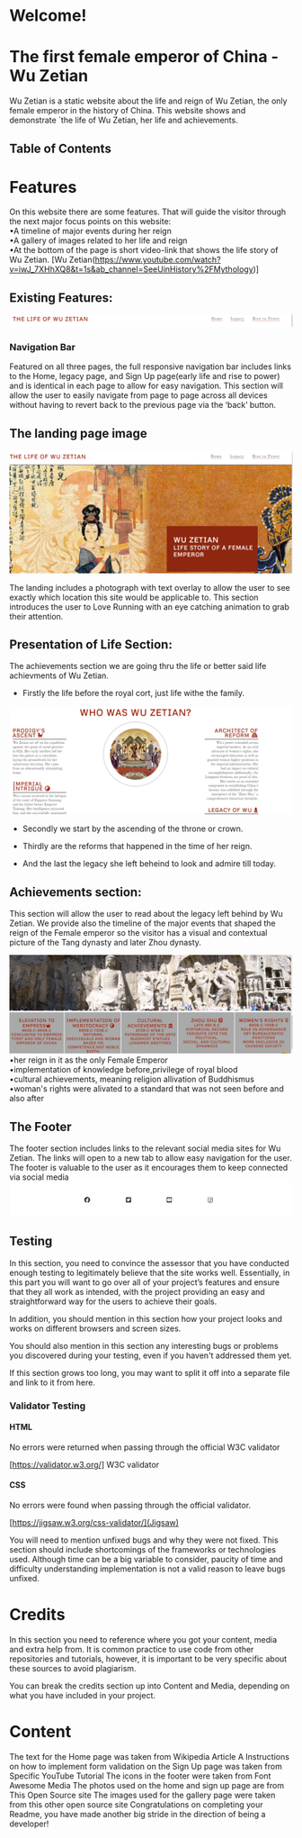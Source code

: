 # Welcome!


# The first female emperor of China -Wu Zetian 

Wu Zetian is a static website about the life and reign of Wu Zetian, the only female emperor in the history of China. This website shows and demonstrate ´the life of Wu Zetian, her life and achievements.

## Table of Contents

# Features
On this website there are some features. That will guide the visitor through the next major focus points on this website:
<br>
•A timeline of major events during her reign
<br>
•A gallery of images related to her life and reign
<br>
•At the bottom  of the page is short video-link that shows the life story of Wu Zetian.
[Wu Zetian(https://www.youtube.com/watch?v=iwJ_7XHhXQ8&t=1s&ab_channel=SeeUinHistory%2FMythology)]

## Existing Features:

<img src="assets/docs:README.md-images/navbar.png" alt="nav-bar">

### Navigation Bar

Featured on all three pages, the full responsive navigation bar includes links to the Home, legacy page, and Sign Up page(early life and rise to power) and is identical in each page to allow for easy navigation.
This section will allow the user to easily navigate from page to page across all devices without having to revert back to the previous page via the ‘back’ button.

## The landing page image

<img src="assets/docs:README.md-images/mainpage2.png" alt="landing-page">

The landing includes a photograph with text overlay to allow the user to see exactly which location this site would be applicable to.
This section introduces the user to Love Running with an eye catching animation to grab their attention.

## Presentation of Life Section:

The achievements section we are going thru the life or better said life achievments of Wu Zetian.
- Firstly the life before the royal cort, just life withe the family.

<img src="assets/docs:README.md-images/section2.png" alt="presentation-of-life-section">

- Secondly we start by the ascending of the throne or crown.

- Thirdly are the reforms that happened in the time of her reign.

- And the last the legacy she left beheind to look and admire till today.

## Achievements section:

 This section will allow the user to read about the legacy left behind by Wu Zetian.
 We provide also the timeline of the major events that shaped the reign of the Female emperor so the visitor has a visual and contextual picture of the Tang dynasty and later Zhou dynasty.

<img src="assets/docs:README.md-images/section3.png" alt="achievements-section">

<br>
•her reign in it as the only Female Emperor
<br>
•implementation of knowledge before,privilege of royal blood
<br>
•cultural achievements, meaning religion allivation of Buddhismus 
<br>
•woman's rights were alivated to a standard that was not seen before and also after

<h2>The Footer</h2>

The footer section includes links to the relevant social media sites for Wu Zetian. The links will open to a new tab to allow easy navigation for the user.
The footer is valuable to the user as it encourages them to keep connected via social media
<img src="assets/docs:README.md-images/footer.png" alt="footer-part-photo">

## Testing

In this section, you need to convince the assessor that you have conducted enough testing to legitimately believe that the site works well. Essentially, in this part you will want to go over all of your project’s features and ensure that they all work as intended, with the project providing an easy and straightforward way for the users to achieve their goals.

In addition, you should mention in this section how your project looks and works on different browsers and screen sizes.

You should also mention in this section any interesting bugs or problems you discovered during your testing, even if you haven't addressed them yet.

If this section grows too long, you may want to split it off into a separate file and link to it from here.

### Validator Testing

#### HTML
No errors were returned when passing through the official W3C validator

[https://validator.w3.org/]  W3C validator

#### CSS

No errors were found when passing through the official validator.

[https://jigsaw.w3.org/css-validator/](Jigsaw) 


You will need to mention unfixed bugs and why they were not fixed. This section should include shortcomings of the frameworks or technologies used. Although time can be a big variable to consider, paucity of time and difficulty understanding implementation is not a valid reason to leave bugs unfixed.

# Credits
In this section you need to reference where you got your content, media and extra help from. It is common practice to use code from other repositories and tutorials, however, it is important to be very specific about these sources to avoid plagiarism.

You can break the credits section up into Content and Media, depending on what you have included in your project.

# Content
The text for the Home page was taken from Wikipedia Article A
Instructions on how to implement form validation on the Sign Up page was taken from Specific YouTube Tutorial
The icons in the footer were taken from Font Awesome
Media
The photos used on the home and sign up page are from This Open Source site
The images used for the gallery page were taken from this other open source site
Congratulations on completing your Readme, you have made another big stride in the direction of being a developer!



